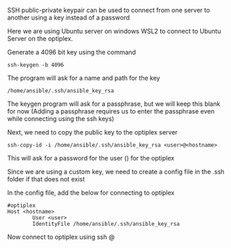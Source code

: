 SSH public-private keypair can be used to connect from one server to another using a key instead of a password

Here we are using Ubuntu server on windows WSL2 to connect to Ubuntu Server on the optiplex.

Generate a 4096 bit key using the command 
	
 	ssh-keygen -b 4096

The program will ask for a name and path for the key
	
 	/home/ansible/.ssh/ansible_key_rsa

The keygen program will ask for a passphrase, but we will keep this blank for now (Adding a passphrase requires us to enter the passphrase even while connecting using the ssh keys)

Next, we need to copy the public key to the optiplex server
	
 	ssh-copy-id -i /home/ansible/.ssh/ansible_key_rsa <user>@<hostname>

This will ask for a password for the user (<user>) for the optiplex

Since we are using a custom key, we need to create a config file in the .ssh folder if that does not exist

In the config file, add the below for connecting to optiplex

	#optiplex
	Host <hostname>
	        User <user>
	        IdentityFile /home/ansible/.ssh/ansible_key_rsa
	
Now connect to optiplex using ssh <user>@<hostname>
